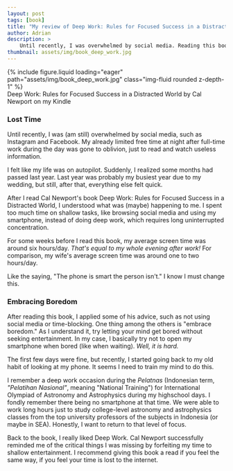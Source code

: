 ```yaml
---
layout: post
tags: [book]
title: "My review of Deep Work: Rules for Focused Success in a Distracted World"
author: Adrian
description: >
    Until recently, I was overwhelmed by social media. Reading this book made me realize how to return the time I lost to the internet.
thumbnail: assets/img/book_deep_work.jpg
---
```


<div class="row mt-3">
    <div class="col-sm mt-3 mt-md-0">
        {% include figure.liquid loading="eager" path="assets/img/book_deep_work.jpg" class="img-fluid rounded z-depth-1" %}
    </div>
</div>
<div class="caption">
    Deep Work: Rules for Focused Success in a Distracted World by Cal Newport on my Kindle
</div>

### Lost Time

Until recently, I was (am still) overwhelmed by social media, such as Instagram and Facebook. My already limited free time at night after full-time work during the day was gone to oblivion, just to read and watch useless information.

I felt like my life was on autopilot. Suddenly, I realized some months had passed last year. Last year was probably my busiest year due to my wedding, but still, after that, everything else felt quick.

After I read Cal Newport's book Deep Work: Rules for Focused Success in a Distracted World, I understood what was (maybe) happening to me. I spent too much time on shallow tasks, like browsing social media and using my smartphone, instead of doing deep work, which requires long uninterrupted concentration. 

For some weeks before I read this book, my average screen time was around six hours/day. *That's equal to my whole evening after work!* For comparison, my wife's average screen time was around one to two hours/day.

Like the saying, "The phone is smart the person isn't." I know I must change this.

### Embracing Boredom

After reading this book, I applied some of his advice, such as not using social media or time-blocking. One thing among the others is "embrace boredom." As I understand it, try letting your mind get bored without seeking entertainment. In my case, I basically try not to open my smartphone when bored (like when waiting). *Well, it is hard.*

The first few days were fine, but recently, I started going back to my old habit of looking at my phone. It seems I need to train my mind to do this.

I remember a deep work occasion during the *Pelatnas* (Indonesian term, *"Pelatihan Nasional"*, meaning "National Training") for International Olympiad of Astronomy and Astrophysics during my highschool days. I fondly remember there being no smartphone at that time. We were able to work long hours just to study college-level astronomy and astrophysics classes from the top university professors of the subjects in Indonesia (or maybe in SEA). Honestly, I want to return to that level of focus.

Back to the book, I really liked Deep Work. Cal Newport successfully reminded me of the critical things I was missing by forfeiting my time to shallow entertainment. I recommend giving this book a read if you feel the same way, if you feel your time is lost to the internet.